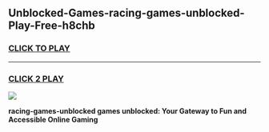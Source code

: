 
## Unblocked-Games-racing-games-unblocked-Play-Free-h8chb
<h3>
<a href="https://premium76.site?title=racing-games-unblocked&ref=20A">CLICK TO PLAY</a></h3>
<hr>

<h3>
<a href="https://premium76.site?title=racing-games-unblocked&ref=20A">CLICK 2 PLAY</a>
  
</h3>

<a href="https://premium76.site?title=racing-games-unblocked&ref=20A"><img src="https://clearcache.store/games.png"></a>


**racing-games-unblocked games unblocked: Your Gateway to Fun and Accessible Online Gaming**
